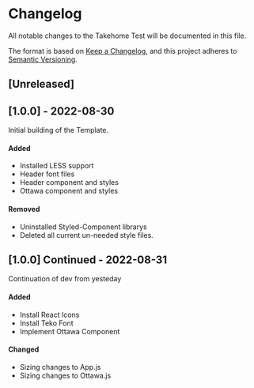 # Changelog
All notable changes to the Takehome Test will be documented in this file.

The format is based on [Keep a Changelog](https://keepachangelog.com/en/1.0.0/),
and this project adheres to [Semantic Versioning](https://semver.org/spec/v2.0.0.html).

## [Unreleased]

## [1.0.0] - 2022-08-30
Initial building of the Template.

#### Added
- Installed LESS support
- Header font files
- Header component and styles
- Ottawa component and styles

#### Removed
- Uninstalled Styled-Component librarys
- Deleted all current un-needed style files.

## [1.0.0] Continued - 2022-08-31
Continuation of dev from yesteday

#### Added
- Install React Icons
- Install Teko Font
- Implement Ottawa Component

#### Changed
- Sizing changes to App.js
- Sizing changes to Ottawa.js
